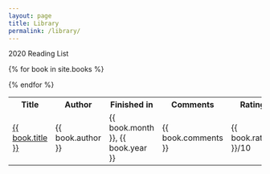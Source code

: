 ```yaml
---
layout: page
title: Library
permalink: /library/
---
```


2020 Reading List
<table>                                                                         
<tr>
  <th>Title</th>
  <th>Author</th>
  <th>Finished in</th>
  <th>Comments</th>
  <th>Rating</th>
</tr>

{% for book in site.books %}
<tr>
  <td> <a href="{{ book.url }}"> {{ book.title }} </a></td>
  <td>{{ book.author }}</td>
  <td>{{ book.month }}, {{ book.year }}</td>
  <td>{{ book.comments }}</td>
  <td>{{ book.rating }}/10</td>
</tr>

{% endfor %}
</table>
